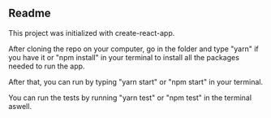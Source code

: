 ## Readme

This project was initialized with create-react-app.

After cloning the repo on your computer, go in the folder and type "yarn" if you have it or "npm install" in your terminal to install all the packages needed to run the app.

After that, you can run by typing "yarn start" or "npm start" in your terminal.

You can run the tests by running "yarn test" or "npm test" in the terminal aswell.
